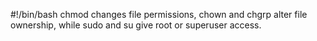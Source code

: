 #!/bin/bash
chmod changes file permissions, chown and chgrp alter file ownership, while sudo and su give root or superuser access.

